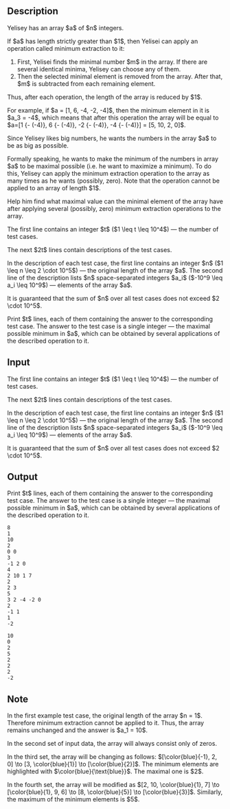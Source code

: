 ## Description

<div><p>Yelisey has an array $a$ of $n$ integers.</p><p>If $a$ has length strictly greater than $1$, then Yelisei can apply an operation called <span class="tex-font-style-it">minimum extraction</span> to it: </p><ol> <li> First, Yelisei finds the minimal number $m$ in the array. If there are several identical minima, Yelisey can choose any of them. </li><li> Then the selected minimal element is removed from the array. After that, $m$ is subtracted from each remaining element. </li></ol><p>Thus, after each operation, the length of the array is reduced by $1$.</p><p>For example, if $a = [1, 6, -4, -2, -4]$, then the minimum element in it is $a_3 = -4$, which means that after this operation the array will be equal to $a=[1 {- (-4)}, 6 {- (-4)}, -2 {- (-4)}, -4 {- (-4)}] = [5, 10, 2, 0]$.</p><p>Since Yelisey likes big numbers, he wants the numbers in the array $a$ to be as big as possible.</p><p>Formally speaking, he wants to make the <span class="tex-font-style-bf">minimum</span> of the numbers in array $a$ to be <span class="tex-font-style-bf">maximal possible</span> (i.e. he want to maximize a minimum). To do this, Yelisey can apply the <span class="tex-font-style-it">minimum extraction</span> operation to the array as many times as he wants (possibly, zero). Note that the operation cannot be applied to an array of length $1$.</p><p>Help him find what maximal value can the minimal element of the array have after applying several (possibly, zero) <span class="tex-font-style-it">minimum extraction</span> operations to the array.</p></div><div class="input-specification"><p>The first line contains an integer $t$ ($1 \leq t \leq 10^4$)&nbsp;— the number of test cases.</p><p>The next $2t$ lines contain descriptions of the test cases.</p><p>In the description of each test case, the first line contains an integer $n$ ($1 \leq n \leq 2 \cdot 10^5$)&nbsp;— the original length of the array $a$. The second line of the description lists $n$ space-separated integers $a_i$ ($-10^9 \leq a_i \leq 10^9$)&nbsp;— elements of the array $a$.</p><p>It is guaranteed that the sum of $n$ over all test cases does not exceed $2 \cdot 10^5$.</p></div><div class="output-specification"><p>Print $t$ lines, each of them containing the answer to the corresponding test case. The answer to the test case is a single integer&nbsp;— the maximal possible minimum in $a$, which can be obtained by several applications of the described operation to it.</p></div>

## Input

<p>The first line contains an integer $t$ ($1 \leq t \leq 10^4$)&nbsp;— the number of test cases.</p><p>The next $2t$ lines contain descriptions of the test cases.</p><p>In the description of each test case, the first line contains an integer $n$ ($1 \leq n \leq 2 \cdot 10^5$)&nbsp;— the original length of the array $a$. The second line of the description lists $n$ space-separated integers $a_i$ ($-10^9 \leq a_i \leq 10^9$)&nbsp;— elements of the array $a$.</p><p>It is guaranteed that the sum of $n$ over all test cases does not exceed $2 \cdot 10^5$.</p>

## Output

<p>Print $t$ lines, each of them containing the answer to the corresponding test case. The answer to the test case is a single integer&nbsp;— the maximal possible minimum in $a$, which can be obtained by several applications of the described operation to it.</p>





```input1
8
1
10
2
0 0
3
-1 2 0
4
2 10 1 7
2
2 3
5
3 2 -4 -2 0
2
-1 1
1
-2
```




```output1
10
0
2
5
2
2
2
-2
```



## Note

<p>In the first example test case, the original length of the array $n = 1$. Therefore <span class="tex-font-style-it">minimum extraction</span> cannot be applied to it. Thus, the array remains unchanged and the answer is $a_1 = 10$.</p><p>In the second set of input data, the array will always consist only of zeros.</p><p>In the third set, the array will be changing as follows: $[\color{blue}{-1}, 2, 0] \to [3, \color{blue}{1}] \to [\color{blue}{2}]$. The minimum elements are highlighted with $\color{blue}{\text{blue}}$. The maximal one is $2$.</p><p>In the fourth set, the array will be modified as $[2, 10, \color{blue}{1}, 7] \to [\color{blue}{1}, 9, 6] \to [8, \color{blue}{5}] \to [\color{blue}{3}]$. Similarly, the maximum of the minimum elements is $5$.</p>
